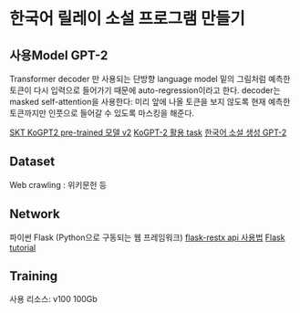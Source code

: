 # 한국어 릴레이 소설 프로그램 만들기


## 사용Model GPT-2
Transformer decoder 만 사용되는 단방향 language model 
밑의 그림처럼 예측한 토큰이 다시 입력으로 들어가기 때문에 auto-regression이라고 한다.
decoder는 masked self-attention을 사용한다: 미리 앞에 나올 토큰을 보지 않도록 현재 예측한 토큰까지만 인풋으로 들어갈 수 있도록 마스킹을 해준다.

[SKT KoGPT2 pre-trained 모델 v2](https://github.com/SKT-AI/KoGPT2)
[KoGPT-2 활용 task](https://github.com/MrBananaHuman/KorGPT2Tutorial)
[한국어 소설 생성 GPT-2](https://github.com/shbictai/narrativeKoGPT2)


## Dataset
Web crawling : 위키문헌 등


## Network
파이썬 Flask (Python으로 구동되는 웹 프레임워크)
[flask-restx api 사용법](https://justkode.kr/python/flask-restapi-1)
[Flask tutorial](https://flask.palletsprojects.com/en/1.1.x/quickstart/)



## Training 
사용 리소스: v100 100Gb
